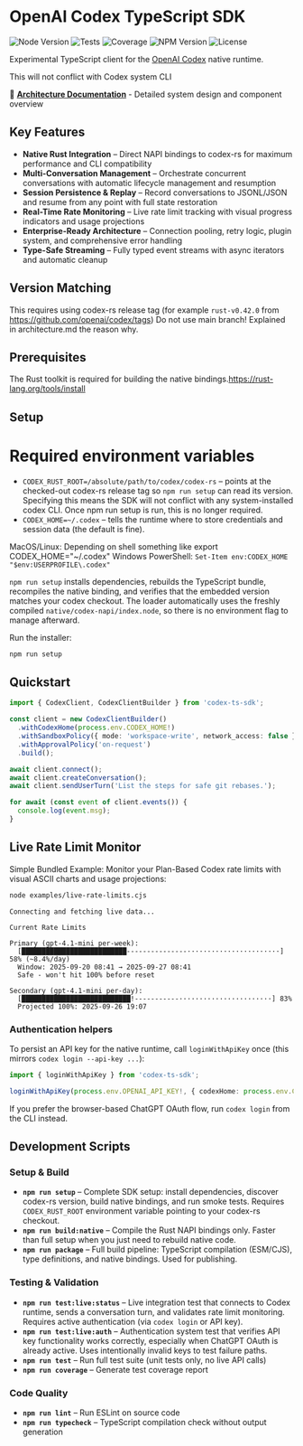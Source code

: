 # OpenAI Codex TypeScript SDK

![Node Version](https://img.shields.io/node/v/@flo-ai/codex-ts-sdk)
![Tests](https://img.shields.io/github/actions/workflow/status/flo-ai/codex-ts-sdk/test.yml?label=tests)
![Coverage](https://img.shields.io/endpoint?url=https://raw.githubusercontent.com/flo-ai/codex-ts-sdk/main/coverage/coverage-summary.json)
![NPM Version](https://img.shields.io/npm/v/@flo-ai/codex-ts-sdk)
![License](https://img.shields.io/badge/license-MIT-green)

Experimental TypeScript client for the [OpenAI Codex](https://openai.com/codex/) native runtime.

This will not conflict with Codex system CLI

📖 **[Architecture Documentation](docs/architecture.md)** - Detailed system design and component overview

## Key Features

- **Native Rust Integration** – Direct NAPI bindings to codex-rs for maximum performance and CLI compatibility
- **Multi-Conversation Management** – Orchestrate concurrent conversations with automatic lifecycle management and resumption
- **Session Persistence & Replay** – Record conversations to JSONL/JSON and resume from any point with full state restoration
- **Real-Time Rate Monitoring** – Live rate limit tracking with visual progress indicators and usage projections
- **Enterprise-Ready Architecture** – Connection pooling, retry logic, plugin system, and comprehensive error handling
- **Type-Safe Streaming** – Fully typed event streams with async iterators and automatic cleanup

## Version Matching

This requires using codex-rs release tag (for example `rust-v0.42.0` from https://github.com/openai/codex/tags) Do not use main branch! Explained in architecture.md the reason why. 

## Prerequisites

The Rust toolkit is required for building the native bindings.https://rust-lang.org/tools/install

## Setup

# Required environment variables
- `CODEX_RUST_ROOT=/absolute/path/to/codex/codex-rs` – points at the checked-out codex-rs release tag so `npm run setup` can read its version. Specifying this means the SDK will not conflict with any system-installed codex CLI. Once npm run setup is run, this is no longer required.
- `CODEX_HOME=~/.codex` – tells the runtime where to store credentials and session data (the default is fine).

MacOS/Linux: Depending on shell something like export CODEX_HOME="~/.codex"
Windows PowerShell: `Set-Item env:CODEX_HOME "$env:USERPROFILE\.codex"`

`npm run setup` installs dependencies, rebuilds the TypeScript bundle, recompiles the native binding, and verifies that the embedded version matches your codex checkout. The loader automatically uses the freshly compiled `native/codex-napi/index.node`, so there is no environment flag to manage afterward.

Run the installer:

   ```bash
   npm run setup
 ```

## Quickstart
```ts
import { CodexClient, CodexClientBuilder } from 'codex-ts-sdk';

const client = new CodexClientBuilder()
  .withCodexHome(process.env.CODEX_HOME!)
  .withSandboxPolicy({ mode: 'workspace-write', network_access: false })
  .withApprovalPolicy('on-request')
  .build();

await client.connect();
await client.createConversation();
await client.sendUserTurn('List the steps for safe git rebases.');

for await (const event of client.events()) {
  console.log(event.msg);
}
```

## Live Rate Limit Monitor

Simple Bundled Example: Monitor your Plan-Based Codex rate limits with visual ASCII charts and usage projections:

```bash
node examples/live-rate-limits.cjs
```

```text
Connecting and fetching live data...

Current Rate Limits

Primary (gpt-4.1-mini per-week):
  [██████████████████████████---------------·······················] 58% (~8.4%/day)
  Window: 2025-09-20 08:41 → 2025-09-27 08:41
  Safe - won't hit 100% before reset

Secondary (gpt-4.1-mini per-day):
  [███████████████████████████!-----------·······················] 83%
  Projected 100%: 2025-09-26 19:07
```

### Authentication helpers

To persist an API key for the native runtime, call `loginWithApiKey` once (this mirrors `codex login --api-key ...`):

```ts
import { loginWithApiKey } from 'codex-ts-sdk';

loginWithApiKey(process.env.OPENAI_API_KEY!, { codexHome: process.env.CODEX_HOME });
```

If you prefer the browser-based ChatGPT OAuth flow, run `codex login` from the CLI instead.

## Development Scripts

### Setup & Build
- **`npm run setup`** – Complete SDK setup: install dependencies, discover codex-rs version, build native bindings, and run smoke tests. Requires `CODEX_RUST_ROOT` environment variable pointing to your codex-rs checkout.
- **`npm run build:native`** – Compile the Rust NAPI bindings only. Faster than full setup when you just need to rebuild native code.
- **`npm run package`** – Full build pipeline: TypeScript compilation (ESM/CJS), type definitions, and native bindings. Used for publishing.

### Testing & Validation
- **`npm run test:live:status`** – Live integration test that connects to Codex runtime, sends a conversation turn, and validates rate limit monitoring. Requires active authentication (via `codex login` or API key).
- **`npm run test:live:auth`** – Authentication system test that verifies API key functionality works correctly, especially when ChatGPT OAuth is already active. Uses intentionally invalid keys to test failure paths.
- **`npm run test`** – Run full test suite (unit tests only, no live API calls)
- **`npm run coverage`** – Generate test coverage report

### Code Quality
- **`npm run lint`** – Run ESLint on source code
- **`npm run typecheck`** – TypeScript compilation check without output generation